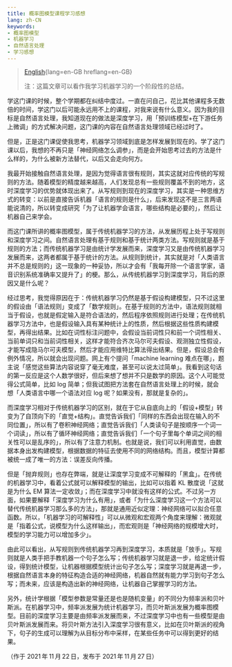 ```yaml
---
title: 概率图模型课程学习感想
lang: zh-CN
keywords:
- 概率图模型
- 机器学习
- 自然语言处理
- 学习感想
---
```


> [English](en-GB/){lang=en-GB hreflang=en-GB}
>
> 注：这篇文章可以看作我学习机器学习的一个阶段性的总结。

学这门课的时候，整个学期都在纠结中度过。一直在问自己，花比其他课程多无数倍的时间，学这门以后可能永远用不上的课程，对我来说有什么意义。因为我的目标是自然语言处理，我知道现在的做法是深度学习，用「预训练模型+在下游任务上微调」的方式解决问题，这门课的内容在自然语言处理领域已经过时了。

但是，正是这门课促使我思考，机器学习领域到底是怎样发展到现在的。学了这门课以后，我想的不再只是「神经网络怎么调参」，而是会开始思考过去的方法是什么样的，为什么被新方法替代，以后又会走向何方。

我最开始接触自然语言处理，是因为觉得语言很有规则，其实这就对应传统的写规则的方法。随着模型的精度越来越高，人们发现总有一些规则覆盖不到的地方，这时深度学习的优势就体现出来了。从写规则到现在的深度学习，其实是一种思维方式的转变：以前是直接告诉机器「语言的规则是什么」，后来发现这不是三言两语能说清的，所以转变成研究「为了让机器学会语言，哪些结构是必要的」，然后让机器自己来学会。

而这门课所讲的概率图模型，属于传统机器学习的方法，从发展历程上处于写规则和深度学习之间。自然语言处理有基于规则和基于统计两类方法。写规则就是基于规则的方法；而传统机器学习是由统计学发展而来，深度学习又是由传统机器学习发展而来，这两者都属于基于统计的方法。从规则到统计，其实就是对「人类语言并不总是规则的」这一现象的一种妥协，所以才会有「我每开除一个语言学家，语音识别系统准确率又提升了」的梗。那么，从传统机器学习到深度学习，背后的原因又是什么呢？

经过思考，我觉得原因在于：传统机器学习仍然是基于假设构建模型，只不过这里的假设由「语法规则」变成了「数学规则」。在基于规则的方法中，语法规则就相当于假设，也就是假定输入是符合语法的，然后程序依照规则进行处理；在传统机器学习方法中，也是假设输入具有某种统计上的性质，然后根据这些性质构建模型，再得出结果。比如在词性标注问题中，会假设当前词性只和前一个词性相关、当前单词只和当前词性相关，这样才能符合齐次马尔可夫假设、观测独立性假设，才能写成隐马尔可夫模型，然后才能应用维特比算法得出结果。但是，假设总会有例外情况，所以就会出现问题。网上有个提问「machine learning 难点在哪」，题主说「感觉这些算法内容说穿了毫无难度，甚至可以说太过简单」。我看到这句话的第一反应是这个人数学很好，但后来想了想并不只是数学的原因。这个人可能觉得公式简单，比如 log 简单；但我试图把方法套在自然语言处理上的时候，就会想「人类语言中哪一个语法对应 log 呢？如果没有，那就是复杂的」。

而深度学习相对于传统机器学习的区别，就在于它从自底向上的「假设+模型」转变为了自顶向下的「直觉+结构」。直觉告诉我们「同样的东西会出现在输入的不同位置」，所以有了卷积神经网络；直觉告诉我们「人类读句子是按顺序一个词一个词读」，所以有了循环神经网络；直觉告诉我们「一个句子里每个单词之间的相关性可以是乱序的」，所以有了注意力机制。也就是说，我们可以利用直觉，由数据本身出发构建模型，根据数据的特征去使用不同的网络结构。而且，模型计算都被统一成了唯一的方法：误差反向传播。

但是「抛弃规则」也存在弊端，就是让深度学习变成不可解释的「黑盒」。在传统的机器学习中，看着公式就可以解释模型的输出，比如可以指着 KL 散度说「这就是为什么 EM 算法一定收敛」；而在深度学习中就没有这样的公式。不过另一方面，如果要解释「深度学习为什么有用」，或者「为什么深度学习这一个方法可以替代传统机器学习那么多的方法」，那就是通用近似定理：神经网络可以拟合任意函数。所以，「机器学习的可解释性」可以从微观和宏观两个角度来理解：微观就是「指着公式，说模型为什么这样输出」，而宏观则是「神经网络的规模增大时，模型的学习能力可以增加多少」。

由此可以看出，从写规则到传统机器学习再到深度学习，本质就是「放手」。写规则就是人类手把手教机器一个句子怎么写；传统机器学习就是退一步，给定统计假设，得到统计模型，让机器根据模型统计出句子怎么写；深度学习就是再退一步，根据自然语言本身的特征构造合适的神经网络，机器自然就有能力学习到句子怎么写；而未来，应该是构造出新的神经网络，让机器自己掌握学习的方法。

另外，统计学根据「模型参数是常量还是也是随机变量」的不同分为频率派和贝叶斯派。在机器学习中，频率派发展为统计机器学习，而贝叶斯派发展为概率图模型。目前的深度学习主要是由频率派发展而来，不过深度学习中也有一些模型是由贝叶斯派发展而来。将贝叶斯方法引入深度学习很有意义，比如在贝叶斯派的视角下，句子的生成可以理解为从目标分布中采样，在某些任务中可以得到更好的结果。

（作于 2021&#8239;年&#8239;11&#8239;月&#8239;22&#8239;日，发布于 2021&#8239;年&#8239;11&#8239;月&#8239;27&#8239;日）

